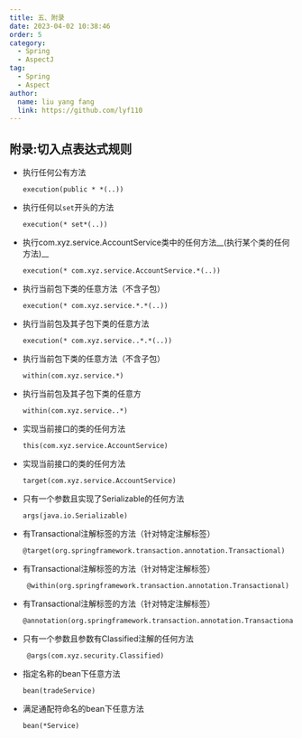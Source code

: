 ```yaml
---
title: 五、附录
date: 2023-04-02 10:38:46
order: 5
category:
  - Spring
  - AspectJ
tag:
  - Spring
  - Aspect
author:
  name: liu yang fang 
  link: https://github.com/lyf110
---
```




## 附录:切入点表达式规则

+ 执行任何公有方法

  ```
  execution(public * *(..))
  ```

+ 执行任何以`set`开头的方法

  ```
  execution(* set*(..))
  ```

+ 执行com.xyz.service.AccountService类中的任何方法__(执行某个类的任何方法)__

  ```
  execution(* com.xyz.service.AccountService.*(..))
  ```

+ 执行当前包下类的任意方法（不含子包）

  ```
  execution(* com.xyz.service.*.*(..))
  ```

+ 执行当前包及其子包下类的任意方法

  ```
  execution(* com.xyz.service..*.*(..))
  ```

+ 执行当前包下类的任意方法（不含子包）

  ```
  within(com.xyz.service.*)
  ```

+ 执行当前包及其子包下类的任意方

  ```
  within(com.xyz.service..*)
  ```

+ 实现当前接口的类的任何方法

  ```
  this(com.xyz.service.AccountService)
  ```

+ 实现当前接口的类的任何方法

  ```
  target(com.xyz.service.AccountService)
  ```

+ 只有一个参数且实现了Serializable的任何方法

  ```
  args(java.io.Serializable)
  ```

+ 有Transactional注解标签的方法（针对特定注解标签）

  ```
  @target(org.springframework.transaction.annotation.Transactional)
  ```

+ 有Transactional注解标签的方法（针对特定注解标签）

  ```
   @within(org.springframework.transaction.annotation.Transactional)
  ```

+ 有Transactional注解标签的方法（针对特定注解标签）

  ```
  @annotation(org.springframework.transaction.annotation.Transactional)
  ```

+ 只有一个参数且参数有Classified注解的任何方法

  ```
   @args(com.xyz.security.Classified)
  ```

+ 指定名称的bean下任意方法

  ```
  bean(tradeService)
  ```

+ 满足通配符命名的bean下任意方法

  ```
  bean(*Service)
  ```


